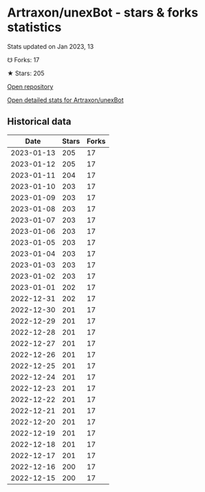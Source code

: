 # Artraxon/unexBot - stars & forks statistics

Stats updated on Jan 2023, 13

☋ Forks: 17

★ Stars: 205

[Open repository](https://github.com/Artraxon/unexBot)

[Open detailed stats for Artraxon/unexBot](https://reviewgithub.com/rep/Artraxon/unexBot)

## Historical data
| Date | Stars | Forks |
|------|-------|-------|
| 2023-01-13 | 205 | 17 | 
| 2023-01-12 | 205 | 17 | 
| 2023-01-11 | 204 | 17 | 
| 2023-01-10 | 203 | 17 | 
| 2023-01-09 | 203 | 17 | 
| 2023-01-08 | 203 | 17 | 
| 2023-01-07 | 203 | 17 | 
| 2023-01-06 | 203 | 17 | 
| 2023-01-05 | 203 | 17 | 
| 2023-01-04 | 203 | 17 | 
| 2023-01-03 | 203 | 17 | 
| 2023-01-02 | 203 | 17 | 
| 2023-01-01 | 202 | 17 | 
| 2022-12-31 | 202 | 17 | 
| 2022-12-30 | 201 | 17 | 
| 2022-12-29 | 201 | 17 | 
| 2022-12-28 | 201 | 17 | 
| 2022-12-27 | 201 | 17 | 
| 2022-12-26 | 201 | 17 | 
| 2022-12-25 | 201 | 17 | 
| 2022-12-24 | 201 | 17 | 
| 2022-12-23 | 201 | 17 | 
| 2022-12-22 | 201 | 17 | 
| 2022-12-21 | 201 | 17 | 
| 2022-12-20 | 201 | 17 | 
| 2022-12-19 | 201 | 17 | 
| 2022-12-18 | 201 | 17 | 
| 2022-12-17 | 201 | 17 | 
| 2022-12-16 | 200 | 17 | 
| 2022-12-15 | 200 | 17 | 

